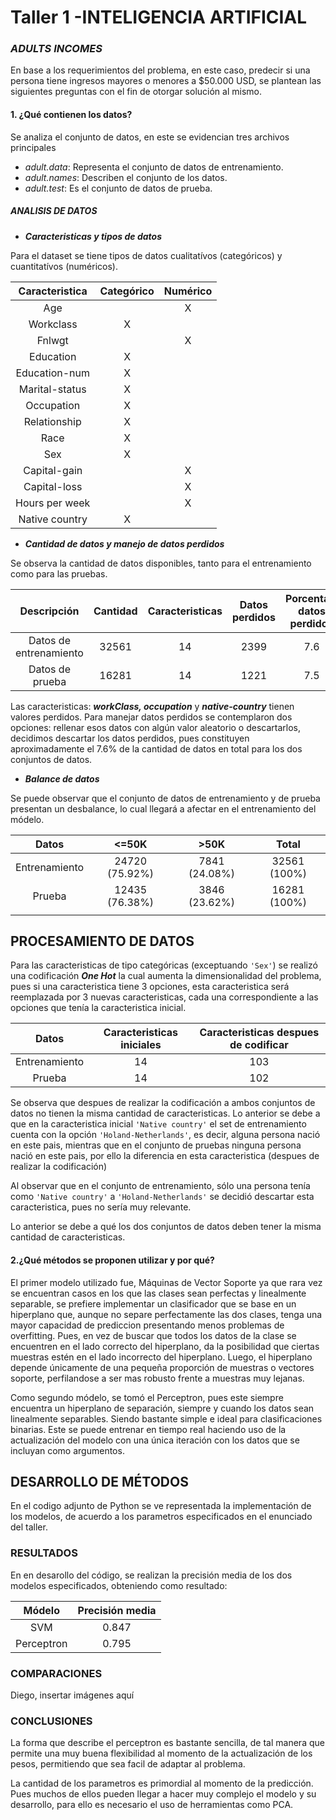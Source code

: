 # Taller 1 -INTELIGENCIA ARTIFICIAL
### *ADULTS INCOMES*  

En base a los requerimientos del problema, en este caso, predecir si una persona tiene ingresos mayores o menores a $50.000 USD, se plantean las siguientes preguntas con el fin de otorgar solución al mismo.

#### 1. ¿Qué contienen los datos?

Se analiza el conjunto de datos, en este se evidencian tres archivos principales

- *adult.data*: Representa el conjunto de datos de entrenamiento.
- *adult.names*: Describen el conjunto de los datos.
- *adult.test*: Es el conjunto de datos de prueba.

##### *ANALISIS DE DATOS* 

- ***Caracteristicas y tipos de datos***

Para el dataset se tiene tipos de datos cualitatívos (categóricos) y cuantitatívos (numéricos).


| Caracteristica | Categórico | Numérico |
|:--------------:|:----------:|:--------:| 
|      Age       |            |    X     | 
|   Workclass    |      X     |          |
|     Fnlwgt     |            |    X     |  
|   Education    |      X     |          |
| Education-num  |      X     |          |
| Marital-status |      X     |          |
|  Occupation    |      X     |          |
|  Relationship  |      X     |          |
|      Race      |      X     |          |
|      Sex       |      X     |          |
|  Capital-gain  |            |    X     |
|  Capital-loss  |            |    X     |
| Hours per week |            |    X     |
| Native country |      X     |          |

- ***Cantidad de datos y manejo de datos perdidos***

Se observa la cantidad de datos disponibles, tanto para el entrenamiento como para las pruebas.

|       Descripción      | Cantidad | Caracteristicas | Datos perdidos | Porcentaje datos perdidos |
|:----------------------:|:--------:|:---------------:|:--------------:|:-------------------------:|
| Datos de entrenamiento |   32561  |        14       |      2399      |            7.6            |
|    Datos de prueba     |   16281  |        14       |      1221      |            7.5            |

Las caracteristicas: ***workClass, occupation*** y ***native-country*** tienen valores perdidos.
Para manejar datos perdidos se contemplaron dos opciones: rellenar esos datos con algún valor aleatorio o descartarlos, decidimos descartar los datos perdidos, pues constituyen aproximadamente el 7.6% de la cantidad de datos en total para los dos conjuntos de datos. 

- ***Balance de datos***

Se puede observar que el conjunto de datos de entrenamiento y de prueba presentan un desbalance, lo cual llegará a afectar en el entrenamiento del módelo.

|     Datos      |     <=50K      |     >50K      |     Total    |  
|:--------------:|:--------------:|:-------------:|:------------:| 
| Entrenamiento  | 24720 (75.92%) | 7841 (24.08%) | 32561 (100%) |
|     Prueba     | 12435 (76.38%) | 3846 (23.62%) | 16281 (100%) |
|                |        


## PROCESAMIENTO DE DATOS

Para las caracteristicas de tipo categóricas (exceptuando `'Sex'`) se realizó una codificación ***One Hot*** la cual aumenta la dimensionalidad del problema, pues si una caracteristica tiene 3 opciones, esta caracteristica será reemplazada por 3 nuevas caracteristicas, cada una correspondiente a las opciones que tenía la caracteristica inicial.

|    Datos     |Caracteristicas iniciales|Caracteristicas despues de codificar|
|:------------:|:-----------------------:|:----------------------------------:| 
|Entrenamiento |            14           |                 103                |
|    Prueba    |            14           |                 102                |

Se observa que despues de realizar la codificación a ambos conjuntos de datos no tienen la misma cantidad de caracteristicas.
Lo anterior se debe a que en la caracteristica inicial `'Native country'` el set de entrenamiento cuenta con la opción `'Holand-Netherlands'`, es decir, alguna persona nació en este pais, mientras que en el conjunto de pruebas ninguna persona nació en este pais, por ello la diferencia en esta caracteristica (despues de realizar la codificación)

Al observar que en el conjunto de entrenamiento, sólo una persona tenía como `'Native country'` a `'Holand-Netherlands'` se decidió descartar esta caracteristica, pues no sería muy relevante.

Lo anterior se debe a qué los dos conjuntos de datos deben tener la misma cantidad de caracteristicas.  

#### 2.¿Qué métodos se proponen utilizar y por qué?

El primer modelo utilizado fue, Máquinas de Vector Soporte ya que rara vez se encuentran casos en los que las clases sean perfectas y linealmente separable, se prefiere implementar un clasificador que se base en un hiperplano que, aunque no separe perfectamente las dos clases, tenga una mayor capacidad de prediccion presentando menos problemas de overfitting. Pues, en vez de buscar que todos los datos de la clase se encuentren en el lado correcto del hiperplano, da la posibilidad que ciertas muestras estén en el lado incorrecto del hiperplano. Luego, el hiperplano depende únicamente de una pequeña proporción de muestras o vectores soporte, perfilandose a ser mas robusto frente a muestras muy lejanas.

Como segundo módelo, se tomó el Perceptron, pues este siempre encuentra un hiperplano de separación, siempre y cuando los datos sean linealmente separables. Siendo bastante simple e ideal para clasificaciones binarias. Este se puede entrenar en tiempo real haciendo uso de la actualización del modelo con una única iteración con los datos que se incluyan como argumentos.

## DESARROLLO DE MÉTODOS


En el codigo adjunto de Python se ve representada la implementación de los modelos, de acuerdo a los parametros especificados en el enunciado del taller.

### RESULTADOS

En en desarollo del código, se realizan la precisión media de los dos modelos especificados, obteniendo como resultado:


|    Módelo    | Precisión media | 
|:------------:|:---------------:| 
|     SVM      |      0.847      |
|  Perceptron  |      0.795      |


### COMPARACIONES

Diego, insertar imágenes aquí


### CONCLUSIONES

La forma que describe el perceptron es bastante sencilla, de tal manera que permite una muy buena flexibilidad al momento de la actualización de los pesos, permitiendo que sea facil de adaptar al problema.

La cantidad de los parametros es primordial al momento de la predicción. Pues muchos de ellos pueden llegar a hacer muy complejo el modelo y su desarrollo, para ello es necesario el uso de herramientas como PCA.
